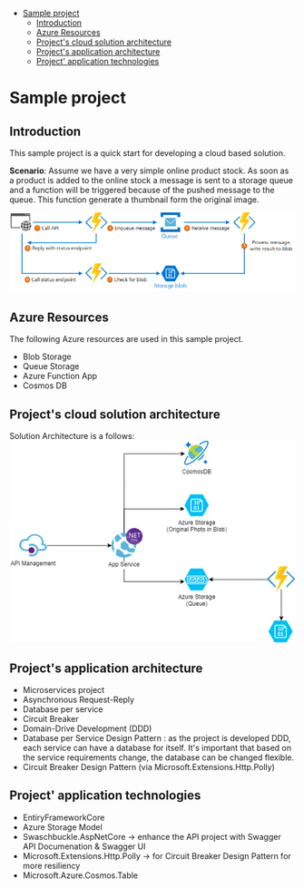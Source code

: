 
- [Sample project](#sample-project)
  - [Introduction](#introduction)
  - [Azure Resources](#azure-resources)
  - [Project's cloud solution architecture](#projects-cloud-solution-architecture)
  - [Project's application architecture](#projects-application-architecture)
  - [Project' application technologies](#project-application-technologies)

# Sample project

## Introduction
This sample project is a quick start for developing a cloud based solution.

**Scenario**: Assume we have a very simple online product stock. As soon as a product is added to the online stock a message is sent to a storage queue and a function will be triggered because of the pushed message to the queue. This function generate a thumbnail form the original image. 

![alt](drawio/Asynchronous-request-reply-pattern.png)

## Azure Resources
The following Azure resources are used in this sample project.

- Blob Storage
- Queue Storage
- Azure Function App
- Cosmos DB

## Project's cloud solution architecture
Solution Architecture is a follows:
![alt](drawio/Sample-software-and-solution-architecture-Solution.png)


## Project's application architecture
- Microservices project
- Asynchronous Request-Reply
- Database per service
- Circuit Breaker
- Domain-Drive Development (DDD)
- Database per Service Design Pattern : as the project is developed DDD, each service can have a database for itself. It's important that based on the service requirements change, the database can be changed flexible.
- Circuit Breaker Design Pattern (via Microsoft.Extensions.Http.Polly) 

## Project' application technologies
- EntiryFrameworkCore
- Azure Storage Model
- Swaschbuckle.AspNetCore -> enhance the API project with Swagger API Documenation & Swagger UI
- Microsoft.Extensions.Http.Polly -> for Circuit Breaker Design Pattern for more resiliency
- Microsoft.Azure.Cosmos.Table


